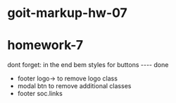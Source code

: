 # goit-markup-hw-07

# homework-7

dont forget:
in the end bem styles for buttons ---- done

- footer logo-> to remove logo class
- modal btn to remove additional classes
- footer soc.links
